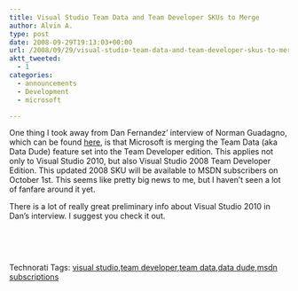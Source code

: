 ```yaml
---
title: Visual Studio Team Data and Team Developer SKUs to Merge
author: Alvin A.
type: post
date: 2008-09-29T19:13:03+00:00
url: /2008/09/29/visual-studio-team-data-and-team-developer-skus-to-merge/
aktt_tweeted:
  - 1
categories:
  - announcements
  - Development
  - microsoft

---
```

One thing I took away from Dan Fernandez’ interview of Norman Guadagno, which can be found <a target="_blank" href="http://channel9.msdn.com/posts/Dan/Norman-Guadagno-Announcing-Visual-Studio-Team-System-2010/">here</a>, is that Microsoft is merging the Team Data (aka Data Dude) feature set into the Team Developer edition. This applies not only to Visual Studio 2010, but also Visual Studio 2008 Team Developer Edition. This updated 2008 SKU will be available to MSDN subscribers on October 1st. This seems like pretty big news to me, but I haven’t seen a lot of fanfare around it yet.

There is a lot of really great preliminary info about Visual Studio 2010 in Dan’s interview. I suggest you check it out.

&#160;

<div style="padding-bottom: 0px; margin: 0px; padding-left: 0px; padding-right: 0px; display: inline; float: none; padding-top: 0px" id="scid:C16BAC14-9A3D-4c50-9394-FBFEF7A93539:abec95d8-37f3-4fb9-ad1b-730f24ed2c6e" class="wlWriterEditableSmartContent">
  <!--dotnetkickit-->
</div>

&#160;

<div style="padding-bottom: 0px; margin: 0px; padding-left: 0px; padding-right: 0px; display: inline; float: none; padding-top: 0px" id="scid:0767317B-992E-4b12-91E0-4F059A8CECA8:776ed0a7-bbde-45d7-abf9-9b79db63b195" class="wlWriterEditableSmartContent">
  Technorati Tags: <a href="http://technorati.com/tags/visual+studio" rel="tag">visual studio</a>,<a href="http://technorati.com/tags/team+developer" rel="tag">team developer</a>,<a href="http://technorati.com/tags/team+data" rel="tag">team data</a>,<a href="http://technorati.com/tags/data+dude" rel="tag">data dude</a>,<a href="http://technorati.com/tags/msdn+subscriptions" rel="tag">msdn subscriptions</a>
</div>